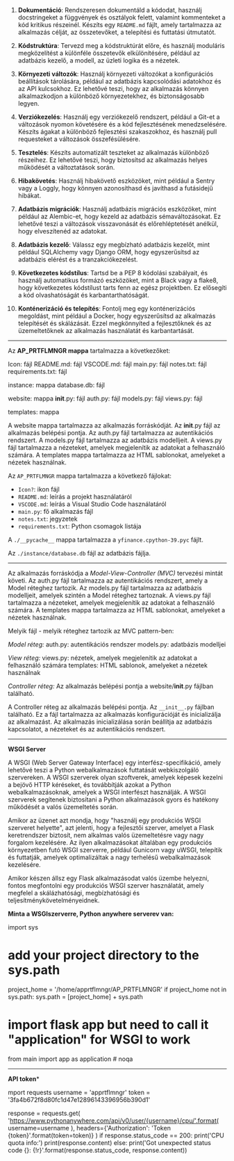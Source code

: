 1. **Dokumentáció**: Rendszeresen dokumentáld a kódodat, használj docstringeket a függvények és osztályok felett, 
valamint kommenteket a kód kritikus részeinél. Készíts egy `README.md` fájlt, 
amely tartalmazza az alkalmazás célját, az összetevőket, a telepítési és futtatási útmutatót.

2. **Kódstruktúra**: Tervezd meg a kódstruktúrát előre, és használj moduláris megközelítést 
a különféle összetevők elkülönítésére, például az adatbázis kezelő, 
a modell, az üzleti logika és a nézetek.

3. **Környezeti változók**: Használj környezeti változókat a konfigurációs beállítások tárolására, 
például az adatbázis kapcsolódási adatokhoz és az API kulcsokhoz. 
Ez lehetővé teszi, hogy az alkalmazás könnyen alkalmazkodjon a különböző környezetekhez, és biztonságosabb legyen.

4. **Verziókezelés**: Használj egy verziókezelő rendszert, például a Git-et a változások nyomon követésére 
és a kód fejlesztésének menedzselésére. Készíts ágakat a különböző fejlesztési szakaszokhoz, 
és használj pull requesteket a változások összefésülésére.

5. **Tesztelés**: Készíts automatizált teszteket az alkalmazás különböző részeihez. 
Ez lehetővé teszi, hogy biztosítsd az alkalmazás helyes működését a változtatások során.

6. **Hibakövetés**: Használj hibakövető eszközöket, mint például a Sentry vagy a Loggly, 
hogy könnyen azonosíthasd és javíthasd a futásidejű hibákat.

7. **Adatbázis migrációk**: Használj adatbázis migrációs eszközöket, 
mint például az Alembic-et, hogy kezeld az adatbázis sémaváltozásokat. 
Ez lehetővé teszi a változások visszavonását és előrehléptetését anélkül, hogy elveszítenéd az adatokat.

8. **Adatbázis kezelő**: Válassz egy megbízható adatbázis kezelőt, mint például SQLAlchemy 
vagy Django ORM, hogy egyszerűsítsd az adatbázis elérést és a tranzakciókezelést.

9. **Következetes kódstílus**: Tartsd be a PEP 8 kódolási szabályait, és használj automatikus formázó eszközöket, 
mint a Black vagy a flake8, hogy következetes kódstílust tarts fenn az egész projektben. 
Ez elősegíti a kód olvashatóságát és karbantarthatóságát.

10. **Konténerizáció és telepítés**: Fontolj meg egy konténerizációs megoldást, mint például a Docker, 
hogy egyszerűsítsd az alkalmazás telepítését és skálázását. Ezzel megkönnyíted a fejlesztőknek és az üzemeltetőknek 
az alkalmazás használatát és karbantartását.

*************************************************************************************************************

Az **AP_PRTFLMNGR mappa** tartalmazza a következőket:

Icon: fájl
README.md: fájl
VSCODE.md: fájl
main.py: fájl
notes.txt: fájl
requirements.txt: fájl

instance: mappa
database.db: fájl

website: mappa
__init__.py: fájl
auth.py: fájl
models.py: fájl
views.py: fájl

templates: mappa

A website mappa tartalmazza az alkalmazás forráskódját. 
Az __init__.py fájl az alkalmazás belépési pontja. 
Az auth.py fájl tartalmazza az autentikációs rendszert. 
A models.py fájl tartalmazza az adatbázis modelljeit. 
A views.py fájl tartalmazza a nézeteket, amelyek megjelenítik az adatokat a felhasználó számára. 
A templates mappa tartalmazza az HTML sablonokat, amelyeket a nézetek használnak.

Az `AP_PRTFLMNGR` mappa tartalmazza a következő fájlokat:

- `Icon?`: ikon fájl
- `README.md`: leírás a projekt használatáról
- `VSCODE.md`: leírás a Visual Studio Code használatáról
- `main.py`: fő alkalmazás fájl
- `notes.txt`: jegyzetek
- `requirements.txt`: Python csomagok listája

A `./__pycache__` mappa tartalmazza a `yfinance.cpython-39.pyc` fájlt.

Az `./instance/database.db` fájl az adatbázis fájlja.

*************************************************************************************************************

Az alkalmazás forráskódja a *Model-View-Controller (MVC)* tervezési mintát követi. 
Az auth.py fájl tartalmazza az autentikációs rendszert, amely a Model réteghez tartozik. 
Az models.py fájl tartalmazza az adatbázis modelljeit, amelyek szintén a Model réteghez tartoznak. 
A views.py fájl tartalmazza a nézeteket, amelyek megjelenítik az adatokat a felhasználó számára. 
A templates mappa tartalmazza az HTML sablonokat, amelyeket a nézetek használnak.

Melyik fájl - melyik réteghez tartozik az MVC pattern-ben:

*Model réteg:*
auth.py: autentikációs rendszer
models.py: adatbázis modelljei

*View réteg:*
views.py: nézetek, amelyek megjelenítik az adatokat a felhasználó számára
templates: HTML sablonok, amelyeket a nézetek használnak

*Controller réteg:*
Az alkalmazás belépési pontja a website/__init__.py fájlban található.

A Controller réteg az alkalmazás belépési pontja. Az `__init__.py` fájlban található. 
Ez a fájl tartalmazza az alkalmazás konfigurációját és inicializálja az alkalmazást. 
Az alkalmazás inicializálása során beállítja az adatbázis kapcsolatot, a nézeteket és az autentikációs rendszert.

*************************************************************************************************************

**WSGI Server**

A WSGI (Web Server Gateway Interface) egy interfész-specifikáció, amely lehetővé teszi a Python webalkalmazások futtatását webkiszolgáló szervereken. 
A WSGI szerverek olyan szoftverek, amelyek képesek kezelni a bejövő HTTP kéréseket, és továbbítják azokat a Python webalkalmazásoknak, amelyek a WSGI interfészt használják. 
A WSGI szerverek segítenek biztosítani a Python alkalmazások gyors és hatékony működését a valós üzemeltetés során.

Amikor az üzenet azt mondja, hogy "használj egy produkciós WSGI szerveret helyette", azt jelenti, hogy a fejlesztői szerver, 
amelyet a Flask keretrendszer biztosít, nem alkalmas valós üzemeltetésre vagy nagy forgalom kezelésére. 
Az ilyen alkalmazásokat általában egy produkciós környezetben futó WSGI szerverre, például Gunicorn vagy uWSGI, telepítik és futtatják, 
amelyek optimalizáltak a nagy terhelésű webalkalmazások kezelésére.

Amikor készen állsz egy Flask alkalmazásodat valós üzembe helyezni, fontos megfontolni egy produkciós WSGI szerver használatát,
 amely megfelel a skálázhatósági, megbízhatósági és teljesítménykövetelményeidnek.


**Minta a WSGIszerverre, Python anywhere serverev van:**

import sys

# add your project directory to the sys.path
project_home = '/home/apprtflmngr/AP_PRTFLMNGR'
if project_home not in sys.path:
    sys.path = [project_home] + sys.path

# import flask app but need to call it "application" for WSGI to work
from main import app as application  # noqa

*************************************************************************************************************

**API token***

mport requests
username = 'apprtflmngr'
token = '3fa4b672f8d80fc1d47e12896143396956b390d1'

response = requests.get(
    'https://www.pythonanywhere.com/api/v0/user/{username}/cpu/'.format(
        username=username
    ),
    headers={'Authorization': 'Token {token}'.format(token=token)}
)
if response.status_code == 200:
    print('CPU quota info:')
    print(response.content)
else:
    print('Got unexpected status code {}: {!r}'.format(response.status_code, response.content))